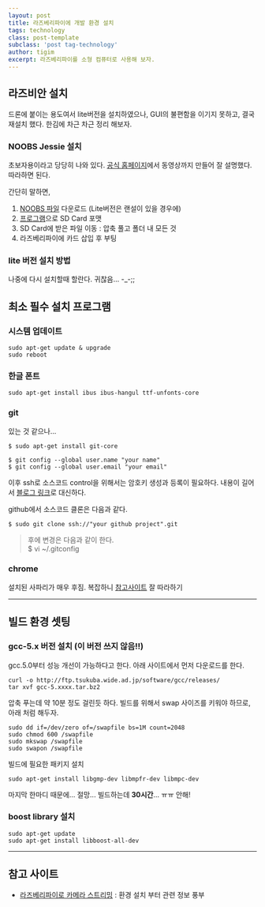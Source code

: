 ```yaml
---  
layout: post 
title: 라즈베리파이에 개발 환경 설치  
tags: technology  
class: post-template
subclass: 'post tag-technology'  
author: tigim
excerpt: 라즈베리파이를 소형 컴퓨터로 사용해 보자.     
---  
```


## 라즈비안 설치  
  
드론에 붙이는 용도여서 lite버전을 설치하였으나, GUI의 불편함을 이기지 못하고, 결국 재설치 했다. 한김에 차근 차근 정리 해보자. 

### NOOBS Jessie 설치  
  
초보자용이라고 당당히 나와 있다. [공식 홈페이지](https://www.raspberrypi.org/help/noobs-setup/)에서 동영상까지 만들어 잘 설명했다. 따라하면 된다.  
  
간단히 말하면,  
  
1. [NOOBS 파일](https://www.raspberrypi.org/downloads/noobs/) 다운로드 (Lite버전은 랜설이 있을 경우에) 
2. [프로그램](https://www.sdcard.org/downloads/formatter_4/)으로 SD Card 포맷
3. SD Card에 받은 파일 이동 :  압축 풀고 폴더 내 모든 것
4. 라즈베리파이에 카드 삽입 후 부팅  

### lite 버전 설치 방법
  
 나중에 다시 설치할때 할란다. 귀찮음... -_-;;


## 최소 필수 설치 프로그램   

### 시스템 업데이트 

	sudo apt-get update & upgrade 
	sudo reboot  

### 한글 폰트  

	sudo apt-get install ibus ibus-hangul ttf-unfonts-core

### git  

있는 것 같으나... 

	$ sudo apt-get install git-core
	
	$ git config --global user.name "your name"
	$ git config --global user.email "your email"   

이후 ssh로 소스코드 control을 위해서는 암호키 생성과 등록이 필요하다. 내용이 길어서 [블로그 링크](http://uiandwe.tistory.com/992)로 대신하다.  
  
github에서 소스코드 클론은 다음과 같다.  

	$ sudo git clone ssh://"your github project".git  


> 후에 변경은 다음과 같이 한다.  
> $   vi ~/.gitconfig

### chrome

설치된 사파리가 매우 후짐. 복잡하니 [참고사이트](http://conoroneill.net/running-the-latest-chromium-45-on-debian-jessie-on-your-raspberry-pi-2/) 잘 따라하기  
   
--- 
## 빌드 환경 셋팅  
  
### gcc-5.x 버전 설치 (이 버전 쓰지 않음!!) 

gcc.5.0부터 성능 개선이 가능하다고 한다. 아래 사이트에서 먼저 다운로드를 한다. 
  
	curl -o http://ftp.tsukuba.wide.ad.jp/software/gcc/releases/  
	tar xvf gcc-5.xxxx.tar.bz2 

압축 푸는데 약 10분 정도 걸린듯 하다. 빌드를 위해서 swap 사이즈를 키워야 하므로, 아래 처럼  해두자. 

	sudo dd if=/dev/zero of=/swapfile bs=1M count=2048
	sudo chmod 600 /swapfile
	sudo mkswap /swapfile
	sudo swapon /swapfile

빌드에 필요한 패키지 설치  

	sudo apt-get install libgmp-dev libmpfr-dev libmpc-dev  
	
  
마지막 한마디 때문에... 절망... 빌드하는데 **30시간**... ㅠㅠ 안해!
  
### boost library 설치  

	sudo apt-get update
	sudo apt-get install libboost-all-dev
	
---
## 참고 사이트  
  
- [라즈베리파이로 카메라 스트리밍](https://jeanleflambeur.wordpress.com/2014/06/07/compiling-boost-1-55-with-c11-support-on-the-raspberry-pi/) : 환경 설치 부터 관련 정보 풍부 
